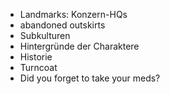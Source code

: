 - Landmarks: Konzern-HQs
- abandoned outskirts
- Subkulturen
- Hintergründe der Charaktere
- Historie
- Turncoat
- Did you forget to take your meds?
